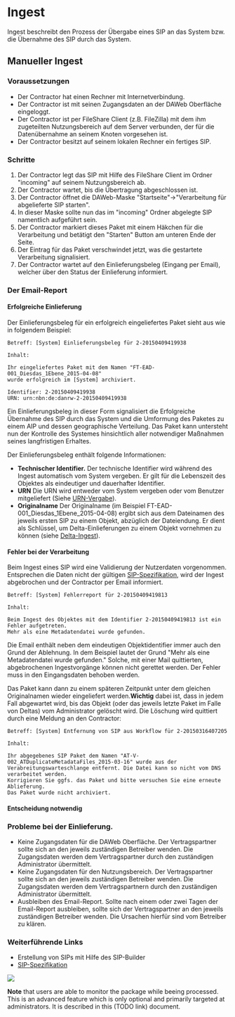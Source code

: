 # Ingest 

Ingest beschreibt den Prozess der Übergabe eines SIP an das System bzw. die Übernahme des SIP durch das System.

## Manueller Ingest

### Voraussetzungen

* Der Contractor hat einen Rechner mit Internetverbindung.
* Der Contractor ist mit seinen Zugangsdaten an der DAWeb Oberfläche eingeloggt. 
* Der Contractor ist per FileShare Client (z.B. FileZilla) mit dem ihm zugeteilten Nutzungsbereich auf dem Server verbunden, der für die Datenübernahme an seinem Knoten vorgesehen ist. 
* Der Contractor besitzt auf seinem lokalen Rechner ein fertiges SIP. 

### Schritte

1. Der Contractor legt das SIP mit Hilfe des FileShare Client im Ordner "incoming" auf seinem Nutzungsbereich ab.
2. Der Contractor wartet, bis die Übertragung abgeschlossen ist.
2. Der Contractor öffnet die DAWeb-Maske "Startseite"->"Verarbeitung für abgelieferte SIP starten".
3. In dieser Maske sollte nun das im "incoming" Ordner abgelegte SIP namentlich aufgeführt sein.
4. Der Contractor markiert dieses Paket mit einem Häkchen für die Verarbeitung und betätigt den "Starten" Button am unteren Ende der Seite.
5. Der Eintrag für das Paket verschwindet jetzt, was die gestartete Verarbeitung signalisiert.
6. Der Contractor wartet auf den Einlieferungsbeleg (Eingang per Email), welcher über den Status der Einlieferung informiert.

### Der Email-Report

#### Erfolgreiche Einlieferung

Der Einlieferungsbeleg für ein erfolgreich eingeliefertes Paket sieht aus wie in folgendem Beispiel:

```
Betreff: [System] Einlieferungsbeleg für 2-20150409419938

Inhalt:

Ihr eingeliefertes Paket mit dem Namen "FT-EAD-001_Diesdas_1Ebene_2015-04-08" 
wurde erfolgreich im [System] archiviert.

Identifier: 2-20150409419938
URN: urn:nbn:de:danrw-2-20150409419938
```

Ein Einlieferungsbeleg in dieser Form signalisiert die Erfolgreiche Übernahme des SIP durch das System und die Umformung
des Paketes zu einem AIP und dessen geographische Verteilung. Das Paket kann untersteht nun der Kontrolle des Systemes hinsichtlich aller notwendiger Maßnahmen seines langfristigen Erhaltes.

Der Einlieferungsbeleg enthält folgende Informationen:

* **Technischer Identifier.** Der technische Identifier wird während des Ingest automatisch vom System vergeben. Er gilt für die Lebenszeit des Objektes als eindeutiger und dauerhafter Identifier. 
* **URN** Die URN wird entweder vom System vergeben oder vom Benutzer mitgeliefert (Siehe [URN-Vergabe](specification_sip.de.md#urn-vergabe)).
* **Originalname** Der Originalname (im Beispiel FT-EAD-001_Diesdas_1Ebene_2015-04-08) ergibt sich aus dem Dateinamen des jeweils ersten SIP zu einem Objekt, abzüglich der Dateiendung. Er dient als Schlüssel, um Delta-Einlieferungen zu einem Objekt vornehmen zu können (siehe [Delta-Ingest](usage_ingest_delta.de.md)). 

#### Fehler bei der Verarbeitung

Beim Ingest eines SIP wird eine Validierung der Nutzerdaten vorgenommen. Entsprechen die Daten nicht der gültigen
[SIP-Spezifikation](specification_sip.de.md), wird der Ingest abgebrochen und der Contractor per Email informiert.

```
Betreff: [System] Fehlerreport für 2-20150409419813

Inhalt:

Beim Ingest des Objektes mit dem Identifier 2-20150409419813 ist ein Fehler aufgetreten. 
Mehr als eine Metadatendatei wurde gefunden.
```

Die Email enthält neben dem eindeutigen Objektidentifier immer auch den Grund der Ablehnung. In dem Beispiel lautet der Grund "Mehr als eine Metadatendatei wurde gefunden." Solche, mit einer Mail quittierten, abgebrochenen Ingestvorgänge können nicht gerettet werden. Der Fehler muss in den Eingangsdaten behoben werden. 

Das Paket kann dann zu einem späteren Zeitpunkt unter dem gleichen Originalnamen wieder eingeliefert werden.**Wichtig** dabei ist, dass in jedem Fall abgewartet wird, bis das Objekt (oder das jeweils letzte Paket im Falle von Deltas) vom Administrator
gelöscht wird. Die Löschung wird quittiert durch eine Meldung an den Contractor:

```
Betreff: [System] Entfernung von SIP aus Workflow für 2-20150316407205

Inhalt:

Ihr abgegebenes SIP Paket dem Namen "AT-V-002_ATDuplicateMetadataFiles_2015-03-16" wurde aus der 
Verabreitungswarteschlange entfernt. Die Datei kann so nicht vom DNS verarbeitet werden. 
Korrigieren Sie ggfs. das Paket und bitte versuchen Sie eine erneute Ablieferung. 
Das Paket wurde nicht archiviert. 
```





#### Entscheidung notwendig



### Probleme bei der Einlieferung.

* Keine Zugangsdaten für die DAWeb Oberfläche. Der Vertragspartner sollte sich an den jeweils zuständigen Betreiber wenden. Die Zugangsdaten werden dem Vertragspartner durch den zuständigen Administrator übermittelt.
* Keine Zugangsdaten für den Nutzungsbereich. Der Vertragspartner sollte sich an den jeweils zuständigen Betreiber wenden. Die Zugangsdaten werden dem Vertragspartnern durch den zuständigen Administrator übermittelt.
* Ausbleiben des Email-Report. Sollte nach einem oder zwei Tagen der Email-Report ausbleiben, sollte sich der Vertragspartner an den jeweils zuständigen Betreiber wenden. Die Ursachen hierfür sind vom Betreiber zu klären.

### Weiterführende Links

* Erstellung von SIPs mit Hilfe des SIP-Builder
* [SIP-Spezifikation](specification_sip.de.md)





![](https://raw2.github.com/da-nrw/DNSCore/master/DAWeb/doc/ingest_1.png)


**Note** that users are able to monitor the package while beeing processed.
This is an advanced feature which is only optional and primarily targeted at 
administrators. It is described in this (TODO link) document.
